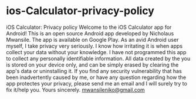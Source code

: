 # ios-Calculator-privacy-policy
iOS Calculator: Privacy policy Welcome to the iOS Calculator app for Android!  This is an open source Android app developed by Nicholaus Mwansile. The app is available on Google Play.  As an avid Android user myself, I take privacy very seriously. I know how irritating it is when apps collect your data without your knowledge.  I have not programmed this app to collect any personally identifiable information. All data created by the you is stored on your device only, and can be simply erased by clearing the app's data or uninstalling it.  If you find any security vulnerability that has been inadvertently caused by me, or have any question regarding how the app protectes your privacy, please send me an email and I will surely try to fix it/help you.  Yours sincerely. mwansileniko@gmail.com
